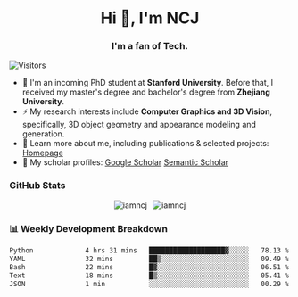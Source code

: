 <h1 align="center">Hi 👋, I'm NCJ</h1>
<h3 align="center">I'm a fan of Tech.</h3>

![Visitors](https://visitor-badge.laobi.icu/badge?page_id=iamNCJ)

- 🌱 I'm an incoming PhD student at **Stanford University**. Before that, I received my master's degree and bachelor's degree from **Zhejiang University**.
- ⚡ My research interests include **Computer Graphics and 3D Vision**, specifically, 3D object geometry and appearance modeling and generation.
- 🚀 Learn more about me, including publications & selected projects: [Homepage](https://www.chong-zeng.com)
- 📖 My scholar profiles: [Google Scholar](https://scholar.google.com/citations?user=4dID7zIAAAAJ) [Semantic Scholar](https://www.semanticscholar.org/author/Chong-Zeng/2223946708)

</p>

<h3 align="left">GitHub Stats</h3>

<div style="display: flex; gap: 10px; justify-content: center; align-items: center;">
  <img src="https://github-readme-stats.vercel.app/api?username=iamncj&show_icons=true&locale=en" alt="iamncj" />
  <img src="https://github-readme-streak-stats-omega-eight.vercel.app/?user=iamncj&card_width=467" alt="iamncj" />
</div>

<h3 align="left">📊 Weekly Development Breakdown</h3>

<!--START_SECTION:waka-->

```txt
Python             4 hrs 31 mins   ███████████████████▓░░░░░   78.13 %
YAML               32 mins         ██▒░░░░░░░░░░░░░░░░░░░░░░   09.49 %
Bash               22 mins         █▓░░░░░░░░░░░░░░░░░░░░░░░   06.51 %
Text               18 mins         █▒░░░░░░░░░░░░░░░░░░░░░░░   05.41 %
JSON               1 min           ░░░░░░░░░░░░░░░░░░░░░░░░░   00.29 %
```

<!--END_SECTION:waka-->
